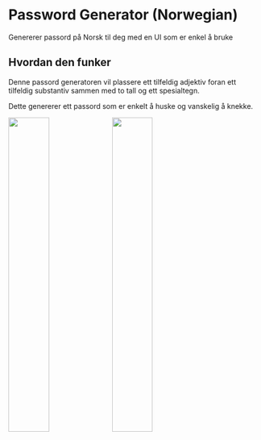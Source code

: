 # Password Generator (Norwegian)

Genererer passord på Norsk til deg med en UI som er enkel å bruke


## Hvordan den funker

Denne passord generatoren vil plassere ett tilfeldig adjektiv foran ett tilfeldig substantiv sammen med to tall og ett spesialtegn.

Dette genererer ett passord som er enkelt å huske og vanskelig å knekke.


<img src="https://github.com/user-attachments/assets/6f438bd1-804a-4e2e-b4fc-4da2783c995f" width="40%" />
<img src="https://github.com/user-attachments/assets/ea3e8da7-7fb2-4252-b2f9-e8e41a2ceb5f" width="40%" />
